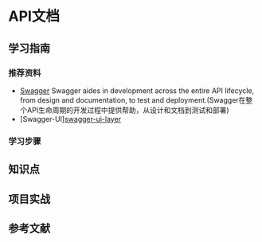 # API文档

## 学习指南

### 推荐资料

* [Swagger](https://swagger.io) Swagger aides in development across the entire API lifecycle, from design and documentation, to test and deployment.(Swagger在整个API生命周期的开发过程中提供帮助，从设计和文档到测试和部署)
* [Swagger-UI][swagger-ui-layer](https://github.com/caspar-chen/swagger-ui-layer)

### 学习步骤

## 知识点

## 项目实战

## 参考文献
